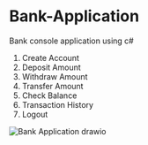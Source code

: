 
# Bank-Application
Bank console application using c#

1. Create Account
2. Deposit Amount
3. Withdraw Amount
4. Transfer Amount
5. Check Balance
6. Transaction History
7. Logout

![Bank Application drawio](https://user-images.githubusercontent.com/45265490/134692579-b78c6c92-e92a-4bc5-8f2d-42f8b6ccffe9.png)
